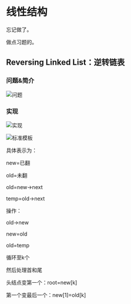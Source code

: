 # 线性结构

忘记做了。

做点习题的。

## Reversing Linked List：逆转链表

### 问题&简介

![问题](C:\Users\pengxin\AppData\Roaming\Typora\typora-user-images\image-20210530115253701.png)

### 实现

![实现](C:\Users\pengxin\AppData\Roaming\Typora\typora-user-images\image-20210530115706314.png)

![标准模板](C:\Users\pengxin\AppData\Roaming\Typora\typora-user-images\image-20210530120209478.png)

具体表示为：

new=已翻

old=未翻

old=new->next

temp=old->next

操作：

old->new

new=old

old=temp

循环至k个

然后处理首和尾

头结点变第一个：root=new[k]

第一个变最后一个：new[1]=old[k]


